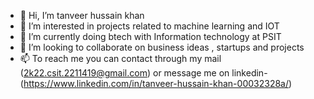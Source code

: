 - 👋 Hi, I’m tanveer hussain khan
- 👀 I’m interested in projects related to machine learning and IOT
- 🌱 I’m currently doing btech with Information technology at PSIT
- 💞️ I’m looking to collaborate on business ideas , startups and projects
- 📫 To reach me you can contact through my mail (2k22.csit.2211419@gmail.com) or message me on linkedin- (https://www.linkedin.com/in/tanveer-hussain-khan-00032328a/)


<!---
2211419-tanveerhk/2211419-tanveerhk is a ✨ special ✨ repository because its `README.md` (this file) appears on your GitHub profile.
You can click the Preview link to take a look at your changes.
--->
